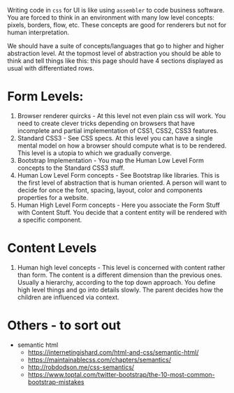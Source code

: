 Writing code in `css` for UI is like using `assembler` to code business software. You are forced to think in an environment with many low level concepts: pixels, borders, flow, etc. These concepts are good for renderers but not for human interpretation.

We should have a suite of concepts/languages that go to higher and higher abstraction level. At the topmost level of abstraction you should be able to think and tell things like this: this page should have 4 sections displayed as usual with differentiated rows.

# Form Levels:

1. Browser renderer quircks - At this level not even plain css will work. You need to create clever tricks depending on browsers that have incomplete and partial implementation of CSS1, CSS2, CSS3 features.
2. Standard CSS3 - See CSS specs. At this level you can have a single mental model on how a browser should compute what is to be rendered. This level is a utopia to which we gradually converge.
3. Bootstrap Implementation - You map the Human Low Level Form concepts to the Standard CSS3 stuff.
4. Human Low Level Form concepts - See Bootstrap like libraries. This is the first level of abstraction that is human oriented. A person will want to decide for once the font, spacing, layout, color and components properties for a website.
5. Human High Level Form concepts - Here you associate the Form Stuff with Content Stuff. You decide that a content entity will be rendered with a specific component.

# Content Levels

1. Human high level concepts - This level is concerned with content rather than form. The content is a different dimension than the previous ones. 
Usually a hierarchy, according to the top down approach. You define high level things and go into details slowly. The parent decides how the children are influenced via context.

# Others - to sort out
- semantic html
  - https://internetingishard.com/html-and-css/semantic-html/
  - https://maintainablecss.com/chapters/semantics/
  - http://robdodson.me/css-semantics/
  - https://www.toptal.com/twitter-bootstrap/the-10-most-common-bootstrap-mistakes